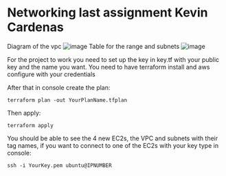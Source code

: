# Networking last assignment Kevin Cardenas
Diagram of the vpc
![image](https://user-images.githubusercontent.com/38559573/171909767-bdb95ff0-5da4-4a1b-8a59-25a94deafc4c.png)
Table for the range and subnets
![image](https://user-images.githubusercontent.com/38559573/171911779-0499991e-2fc5-4d31-b8ed-2e5e7145dff9.png)

For the project to work you need to set up the key in key.tf with your public key and the name you want.
You need to have terraform install and aws configure with your credentials

After that in console create the plan:
```
terraform plan -out YourPlanName.tfplan
```
Then apply:
```
terraform apply
```
You should be able to see the 4 new EC2s, the VPC and subnets with their tag names,
if you want to connect to one of the EC2s with your key type in console:
```
ssh -i YourKey.pem ubuntu@IPNUMBER
```
